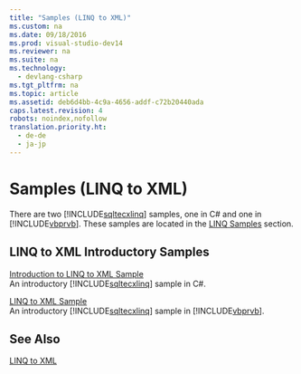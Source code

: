 ```yaml
---
title: "Samples (LINQ to XML)"
ms.custom: na
ms.date: 09/18/2016
ms.prod: visual-studio-dev14
ms.reviewer: na
ms.suite: na
ms.technology: 
  - devlang-csharp
ms.tgt_pltfrm: na
ms.topic: article
ms.assetid: deb6d4bb-4c9a-4656-addf-c72b20440ada
caps.latest.revision: 4
robots: noindex,nofollow
translation.priority.ht: 
  - de-de
  - ja-jp
---
```

# Samples (LINQ to XML)
There are two [!INCLUDE[sqltecxlinq](../vs140/includes/sqltecxlinq_md.md)] samples, one in C# and one in [!INCLUDE[vbprvb](../vs140/includes/vbprvb_md.md)]. These samples are located in the [LINQ Samples](../vs140/LINQ-Samples.md) section.  
  
## LINQ to XML Introductory Samples  
 [Introduction to LINQ to XML Sample](assetId:///425899c8-c741-47cb-98e5-4e1f4e421480)  
 An introductory [!INCLUDE[sqltecxlinq](../vs140/includes/sqltecxlinq_md.md)] sample in C#.  
  
 [LINQ to XML Sample](assetId:///b141e018-1899-41d5-90b0-59028797fdc2)  
 An introductory [!INCLUDE[sqltecxlinq](../vs140/includes/sqltecxlinq_md.md)] sample in [!INCLUDE[vbprvb](../vs140/includes/vbprvb_md.md)].  
  
## See Also  
 [LINQ to XML](../vs140/LINQ-to-XML.md)